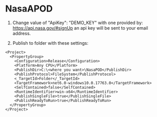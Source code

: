 # NasaAPOD

1) Change value of "ApiKey": "DEMO_KEY" with one provided by: https://api.nasa.gov/#signUp an api key will be sent to your email address.

2) Publish to folder with these settings:

```
<Project>
  <PropertyGroup>
    <Configuration>Release</Configuration>
    <Platform>Any CPU</Platform>
    <PublishDir>C:\<where you want>\NasaPOD</PublishDir>
    <PublishProtocol>FileSystem</PublishProtocol>
    <_TargetId>Folder</_TargetId>
    <TargetFramework>net6.0-windows10.0.17763.0</TargetFramework>
    <SelfContained>false</SelfContained>
    <RuntimeIdentifier>win-x64</RuntimeIdentifier>
    <PublishSingleFile>true</PublishSingleFile>
    <PublishReadyToRun>true</PublishReadyToRun>
  </PropertyGroup>
</Project>
```
